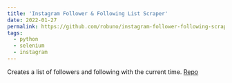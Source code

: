 ```yaml
---
title: 'Instagram Follower & Following List Scraper'
date: 2022-01-27
permalink: https://github.com/robuno/instagram-follower-following-scraper
tags:
  - python
  - selenium
  - instagram
---
```


Creates a list of followers and following with the current time.
[Repo](https://github.com/robuno/instagram-follower-following-scraper)